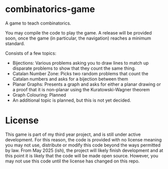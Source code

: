 # combinatorics-game
A game to teach combinatorics.

You may compile the code to play the game. A release will be provided soon, once the game (in particular, the navigation) reaches a minimum standard.

Consists of a few topics:
* Bijections: Various problems asking you to draw lines to match up disparate problems to show that they count the same thing.
* Catalan Number Zone: Picks two random problems that count the Catalan numbers and asks for a bijection between them
* Planar Graphs: Presents a graph and asks for either a planar drawing or a proof that it is non-planar using the Kuratowski-Wagner theorem
* Graph Colouring: Planned
* An additional topic is planned, but this is not yet decided.

# License
This game is part of my third year project, and is still under active development. For this reason, the code is provided with no license meaning you may not use, distribute or modify this code beyond the ways permitted by law. From May 2025 (ish), the project will likely finish development and at this point it is likely that the code will be made open source. However, you may not use this code until the license has changed on this repo.

